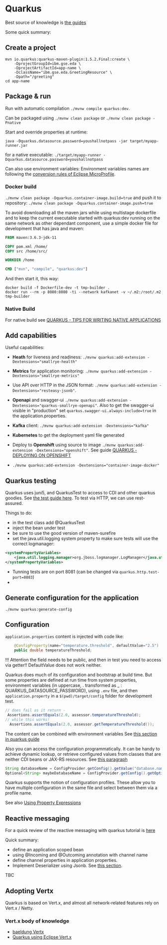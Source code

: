 # Quarkus

Best source of knowledge is [the guides](https://quarkus.io/guides/)

Some quick summary:

## Create a project

```shell
mvn io.quarkus:quarkus-maven-plugin:1.5.2.Final:create \
    -DprojectGroupId=ibm.gse.eda \
    -DprojectArtifactId=app-name \
    -DclassName="ibm.gse.eda.GreetingResource" \
    -Dpath="/greeting"
cd app-name
```

## Package & run

Run with automatic compilation `./mvnw compile quarkus:dev`.

Can be packaged using `./mvnw clean package` or `./mvnw clean package -Pnative`

Start and override properties at runtime:

`java -Dquarkus.datasource.password=youshallnotpass -jar target/myapp-runner.jar`

for a native executable: `./target/myapp-runner -Dquarkus.datasource.password=youshallnotpass`

Can also use environment variables: Environment variables names are following the [conversion rules of Eclipse MicroProfile](https://github.com/eclipse/microprofile-config/blob/master/spec/src/main/asciidoc/configsources.asciidoc#default-configsources).

### Docker build

`./mvnw clean package -Dquarkus.container-image.build=true` and push it to repository: `./mvnw clean package -Dquarkus.container-image.push=true`

To avoid downloading all the maven jars while using multistage dockerfile and to keep the current executable started with quarkus:dev running on the same network as other dependant component, use a simple docker file for development that has java and maven:

```dockerfile
FROM maven:3.6.3-jdk-11

COPY pom.xml /home/
COPY src /home/src/

WORKDIR /home

CMD ["mvn", "compile", "quarkus:dev"]
```

And then start it, this way:

```shell
docker build -f Dockerfile-dev -t tmp-builder .
docker run --rm -p 8080:8080 -ti --network kafkanet -v ~/.m2:/root/.m2 tmp-builder
```

### Native Build

For native build see [QUARKUS - TIPS FOR WRITING NATIVE APPLICATIONS](https://quarkus.io/guides/writing-native-applications-tips)

## Add capabilities

Useful capabilities:

* **Heath** for liveness and readiness: `./mvnw quarkus:add-extension -Dextensions="smallrye-health"`
* **Metrics** for application monitoring: `./mvnw quarkus:add-extension -Dextensions="smallrye-metrics"`
* Use API over HTTP in the JSON format: `./mvnw quarkus:add-extension -Dextensions="resteasy-jsonb"`.
* **Openapi** and swagger-ui `./mvnw quarkus:add-extension -Dextensions="quarkus-smallrye-openapi"`. Also to get the swagger-ui visible in "production" set `quarkus.swagger-ui.always-include=true` in the application.properties.
* **Kafka** client: `./mvnw quarkus:add-extension -Dextensions="kafka"`

* **Kubernetes** to get the deployment yaml file generated
* Deploy to **Openshift** using source to image `./mvnw quarkus:add-extension -Dextensions="openshift"`.  See guide [QUARKUS - DEPLOYING ON OPENSHIFT](https://quarkus.io/guides/deploying-to-openshift)
* `./mvnw quarkus:add-extension -Dextensions="container-image-docker"`

## Quarkus testing

Quarkus uses juni5, and QuarkusTest to access to CDI and other quarkus goodies. See [the test guide here](https://quarkus.io/guides/getting-started-testing). To test via HTTP, we can use rest-assured.

Things to do:

* in the test class add @QuarkusTest
* inject the bean under test
* be sure to use the good version of maven-surefire
* set the java.util.logging system property to make sure tests will use the correct logmanager: 

```xml
<systemPropertyVariables>
    <java.util.logging.manager>org.jboss.logmanager.LogManager</java.util.logging.manager>
</systemPropertyVariables>
```

* Tunning tests are on port 8081 (can be changed via `quarkus.http.test-port=8083`)
* 

## Generate configuration for the application

`./mvnw quarkus:generate-config` 

## Configuration

`application.properties` content is injected with code like:

```java
    @ConfigProperty(name="temperature.threshold", defaultValue="2.5")
    public double temperatureThreshold;
```

!!! Attention the field needs to be public, and then in test you need to access via getter!!
DefaultValue does not work neither.

Quarkus does much of its configuration and bootstrap at build time. But some properties are defined at run time from system properties, environment variables (in uppercase, . transformed as _ : QUARKUS_DATASOURCE_PASSWORD), using `.env` file, and then `application.property` in a `$(pwd)/target/config` folder for development test.

```java
// does fail as it return -
 Assertions.assertEquals(2.0, assessor.temperatureThreshold);
// while this works!
  Assertions.assertEquals(2.0, assessor.getTemperatureThreshold());
```

The content can be combined with environment variables See [this section in quarkus guide](https://quarkus.io/guides/config#combining-property-expressions-and-environment-variables)

Also you can access the configuration programmatically. It can be handy to achieve dynamic lookup, or retrieve configured values from classes that are neither CDI beans or JAX-RS resources. See [this paragraph](https://quarkus.io/guides/config#programmatically-access-the-configuration)

```java
String databaseName = ConfigProvider.getConfig().getValue("database.name", String.class);
Optional<String> maybeDatabaseName = ConfigProvider.getConfig().getOptionalValue("database.name", String.class);
```

Quarkus supports the notion of configuration profiles. These allow you to have multiple configuration in the same file and select between them via a profile name.

See also [Using Property Expressions](https://quarkus.io/guides/config#using-property-expressions)

## Reactive messaging

For a quick review of the reactive messaging with quarkus tutorial is [here](https://quarkus.io/guides/kafka)

Quick summary:

* define an application scoped bean
* using @Incoming and @Outcoming annotation with channel name
* define channel properties in application properties.
* Implement Deserializer using Jsonb. See [this section](https://quarkus.io/guides/kafka#serializing-via-json-b).

TBC

## Adopting Vertx

Quarkus is based on Vert.x, and almost all network-related features rely on Vert.x / Netty. 

### Vert.x body of knowledge

* [baeldung Vertx](https://www.baeldung.com/vertx)
* [Quarkus using Eclipse Vert.x](https://quarkus.io/guides/vertx)


